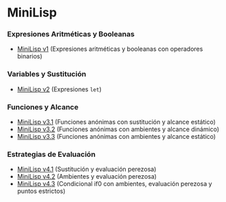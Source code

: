 # MiniLisp

### Expresiones Aritméticas y Booleanas

- [MiniLisp v1](MINILISP01) (Expresiones aritméticas y booleanas con operadores binarios)

### Variables y Sustitución

- [MiniLisp v2](MINILISP02) (Expresiones `let`)

### Funciones y Alcance

- [MiniLisp v3.1](MINILISP03/01SUSTEST) (Funciones anónimas con sustitución y alcance estático)
- [MiniLisp v3.2](MINILISP03/02ENVDIN) (Funciones anónimas con ambientes y alcance dinámico)
- [MiniLisp v3.3](MINILISP03/03ENVEST) (Funciones anónimas con ambientes y alcance estático)

### Estrategias de Evaluación

- [MiniLisp v4.1](MINILISP04/01SUSTEP) (Sustitución y evaluación perezosa)
- [MiniLisp v4.2](MINILISP04/02ENVEEP) (Ambientes y evaluación perezosa)
- [MiniLisp v4.3](MiniLISP04/03ENVEEPPE) (Condicional if0 con ambientes, evaluación perezosa y puntos estrictos)